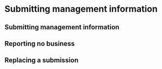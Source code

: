 # Submitting management information

## Submitting management information

## Reporting no business

## Replacing a submission

